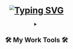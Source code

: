 <!DOCTYPE html>
<html>
<body>
 <h1 align="center">
  <a href="https://git.io/typing-svg">
    <img src="https://readme-typing-svg.demolab.com?font=arial&weight=700&pause=1000&color=21F7EE&background=FFFFFF00&random=false&width=435&separator=%3C&lines=Console.WriteLine(%22Hi!+My+name+is+Jose%F0%9F%91%8B%F0%9F%8F%BC%F0%9F%98%81%22);" alt="Typing SVG" />
  </a>
</h1>





<details align="center">
  <summary><h2 align="center">🛠️ My Work Tools 🛠️</h2></summary>
  <p>
  - 🧑🏽‍💻Programming and Markup Languages📱
  <p align="center">
  <img src="https://skillicons.dev/icons?i=html,css,cs,js,bootstrap"/>
</p>
   
  - Item 2
  - Item 3
  - Item 4

  </p>
</details>

</body>
</html>


